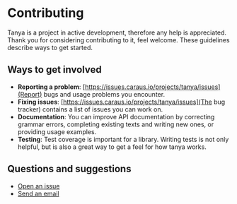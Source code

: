 # Contributing

Tanya is a project in active development, therefore any help is appreciated. Thank you for considering contributing
to it, feel welcome.
These guidelines describe ways to get started.

## Ways to get involved

* **Reporting a problem**: [https://issues.caraus.io/projects/tanya/issues](Report) bugs and usage problems you
encounter.
* **Fixing issues**: [https://issues.caraus.io/projects/tanya/issues](The bug tracker) contains a list of issues you
can work on.
* **Documentation**: You can improve API documentation by correcting grammar errors, completing existing texts and
writing new ones, or providing usage examples.
* **Testing**: Test coverage is important for a library. Writing tests is not only helpful, but is also a great way
to get a feel for how tanya works.

## Questions and suggestions

* [Open an issue](https://issues.caraus.io/projects/tanya/issues)
* [Send an email](mailto:info@caraus.de)
